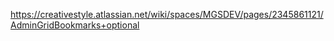 https://creativestyle.atlassian.net/wiki/spaces/MGSDEV/pages/2345861121/AdminGridBookmarks+optional
